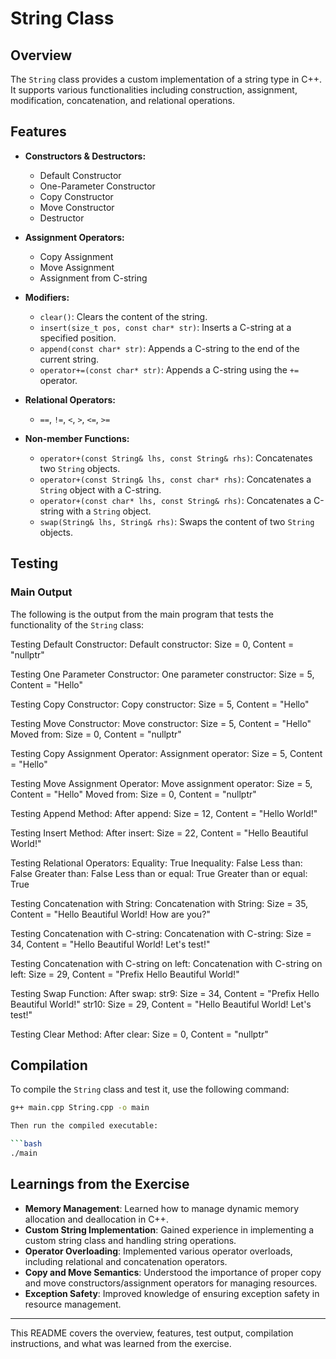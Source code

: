 # String Class

## Overview

The `String` class provides a custom implementation of a string type in C++. It supports various functionalities including construction, assignment, modification, concatenation, and relational operations. 

## Features

- **Constructors & Destructors:**
  - Default Constructor
  - One-Parameter Constructor
  - Copy Constructor
  - Move Constructor
  - Destructor

- **Assignment Operators:**
  - Copy Assignment
  - Move Assignment
  - Assignment from C-string

- **Modifiers:**
  - `clear()`: Clears the content of the string.
  - `insert(size_t pos, const char* str)`: Inserts a C-string at a specified position.
  - `append(const char* str)`: Appends a C-string to the end of the current string.
  - `operator+=(const char* str)`: Appends a C-string using the `+=` operator.

- **Relational Operators:**
  - `==`, `!=`, `<`, `>`, `<=`, `>=`

- **Non-member Functions:**
  - `operator+(const String& lhs, const String& rhs)`: Concatenates two `String` objects.
  - `operator+(const String& lhs, const char* rhs)`: Concatenates a `String` object with a C-string.
  - `operator+(const char* lhs, const String& rhs)`: Concatenates a C-string with a `String` object.
  - `swap(String& lhs, String& rhs)`: Swaps the content of two `String` objects.

## Testing

### Main Output

The following is the output from the main program that tests the functionality of the `String` class:

Testing Default Constructor:
Default constructor: Size = 0, Content = "nullptr"

Testing One Parameter Constructor:
One parameter constructor: Size = 5, Content = "Hello"

Testing Copy Constructor:
Copy constructor: Size = 5, Content = "Hello"

Testing Move Constructor:
Move constructor: Size = 5, Content = "Hello"
Moved from: Size = 0, Content = "nullptr"

Testing Copy Assignment Operator:
Assignment operator: Size = 5, Content = "Hello"

Testing Move Assignment Operator:
Move assignment operator: Size = 5, Content = "Hello"
Moved from: Size = 0, Content = "nullptr"

Testing Append Method:
After append: Size = 12, Content = "Hello World!"

Testing Insert Method:
After insert: Size = 22, Content = "Hello Beautiful World!"

Testing Relational Operators:
Equality: True
Inequality: False
Less than: False
Greater than: False
Less than or equal: True
Greater than or equal: True

Testing Concatenation with String:
Concatenation with String: Size = 35, Content = "Hello Beautiful World! How are you?"

Testing Concatenation with C-string:
Concatenation with C-string: Size = 34, Content = "Hello Beautiful World! Let's test!"

Testing Concatenation with C-string on left:
Concatenation with C-string on left: Size = 29, Content = "Prefix Hello Beautiful World!"

Testing Swap Function:
After swap:
str9: Size = 34, Content = "Prefix Hello Beautiful World!"
str10: Size = 29, Content = "Hello Beautiful World! Let's test!"

Testing Clear Method:
After clear: Size = 0, Content = "nullptr"


## Compilation

To compile the `String` class and test it, use the following command:

```bash
g++ main.cpp String.cpp -o main

Then run the compiled executable:

```bash
./main
```

## Learnings from the Exercise

- **Memory Management**: Learned how to manage dynamic memory allocation and deallocation in C++.
- **Custom String Implementation**: Gained experience in implementing a custom string class and handling string operations.
- **Operator Overloading**: Implemented various operator overloads, including relational and concatenation operators.
- **Copy and Move Semantics**: Understood the importance of proper copy and move constructors/assignment operators for managing resources.
- **Exception Safety**: Improved knowledge of ensuring exception safety in resource management.

---

This README covers the overview, features, test output, compilation instructions, and what was learned from the exercise.

